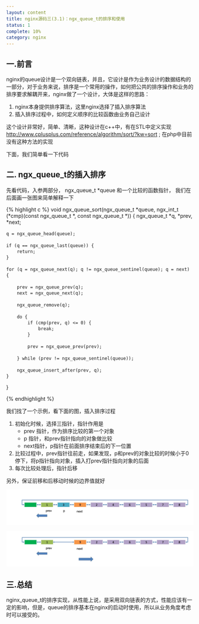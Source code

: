 ```yaml
---
layout: content
title: nginx源码三(3.1)：ngx_queue_t的排序和使用
status: 1
complete: 10% 
category: nginx
---
```


## 一.前言

nginx的queue设计是一个双向链表，并且，它设计是作为业务设计的数据结构的一部分，对于业务来说，排序是一个常用的操作，如何把公共的排序操作和业务的排序要求解耦开来，nginx做了一个设计，大体是这样的思路：

1. nginx本身提供排序算法，这里nginx选择了插入排序算法
2. 插入排序过程中，如何定义顺序的比较函数由业务自己设计

这个设计非常好，简单、清晰，这种设计在c++中，有在STL中定义实现 http://www.cplusplus.com/reference/algorithm/sort/?kw=sort ;  在php中目前没有这种方法的实现

下面，我们简单看一下代码

## 二. ngx_queue_t的插入排序

先看代码，入参两部分， ngx_queue_t *queue 和一个比较的函数指针， 我们在后面画一张图来简单解释一下

{% highlight c %}
void
ngx_queue_sort(ngx_queue_t *queue,
    ngx_int_t (*cmp)(const ngx_queue_t *, const ngx_queue_t *))
{
    ngx_queue_t  *q, *prev, *next;

    q = ngx_queue_head(queue);

    if (q == ngx_queue_last(queue)) {
        return;
    }

    for (q = ngx_queue_next(q); q != ngx_queue_sentinel(queue); q = next) {

        prev = ngx_queue_prev(q);
        next = ngx_queue_next(q);

        ngx_queue_remove(q);

        do {
            if (cmp(prev, q) <= 0) {
                break;
            }

            prev = ngx_queue_prev(prev);

        } while (prev != ngx_queue_sentinel(queue));

        ngx_queue_insert_after(prev, q);
    }
}

{% endhighlight %}


我们找了一个示例，看下面的图，插入排序过程
1. 初始化时候，选择三指针，指针作用是
    - prev 指针，作为排序比较的第一个对象
    - p 指针，和prev指针指向的对象做比较
    - next指针，p指针在前面排序结束后的下一位置
2. 比较过程中，prev指针往前走，如果发现，p和prev的对象比较的时候小于0停下，将p指针指向对象，插入打prev指针指向对象的后面 
3. 每次比较处理后，指针后移

另外，保证前移和后移动时候的边界值就好


![ngx_queue](/images/nginx/ngx_queue_sort1.jpeg)



![ngx_queue](/images/nginx/ngx_queue_sort2.jpeg)


## 三.总结

nginx_queue_t的排序实现，从性能上说，是采用双向链表的方式，性能应该有一定的影响，但是，queue的排序基本在nginx的启动时使用，所以从业务角度考虑时可以接受的。
